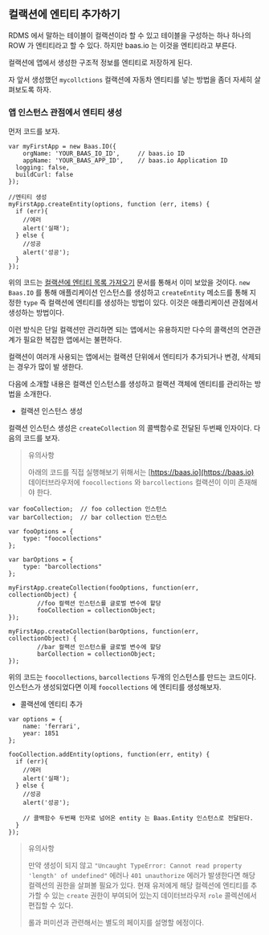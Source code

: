 ## 컬랙션에 엔티티 추가하기
RDMS 에서 말하는 테이블이 컬랙션이라 할 수 있고 테이블을 구성하는 하나 하나의 ROW 가 엔티티라고 할 수 있다.  하지만 baas.io 는 이것을 엔티티라고 부른다.

컬랙션에 앱에서 생성한 구조적 정보를 엔티티로 저장하게 된다.

자 앞서 생성했던 `mycollctions` 컬랙션에 자동차 엔티티를 넣는 방법을 좀더 자세히 살펴보도록 하자.

### 앱 인스턴스 관점에서 엔티티 생성

먼저 코드를 보자.

```
var myFirstApp = new Baas.IO({
	orgName: 'YOUR_BAAS_IO_ID',		// baas.io ID
	appName: 'YOUR_BAAS_APP_ID',	// baas.io Application ID
  logging: false,
  buildCurl: false
});

//엔티티 생성
myFirstApp.createEntity(options, function (err, items) {
  if (err){
    //에러
    alert('실패');
  } else {
    //성공
    alert('성공');
  }
});
```

위의 코드는 [컬랙션에 엔티티 목록 가져오기]() 문서를 통해서 이미 보았을 것이다.  `new Baas.IO` 를 통해 애플리케이션 인스턴스를 생성하고 `createEntity` 메소드를 통해 지정한 `type` 즉 컬랙션에 엔티티를 생성하는 방법이 있다. 이것은 애플리케이션 관점에서 생성하는 방법이다.

이런 방식은 단일 컬랙션만 관리하면 되는 앱에서는 유용하지만 다수의 콜랙션의 연관관계가 필요한 복잡한 앱에서는 불편하다.

컬랙션이 여러개 사용되는 앱에서는 컬랙션 단위에서 엔티티가 추가되거나 변경, 삭제되는 경우가 많이 발 생한다.

다음에 소개할 내용은 컬랙션 인스턴스를 생성하고 컬랙션 객체에 엔티티를 관리하는 방법을 소개한다.

* 컬랙션 인스턴스 생성

컬랙션 인스턴스 생성은 `createCollection` 의 콜백함수로 전달된 두번째 인자이다.  다음의 코드를 보자.

> 유의사항
>
> 아래의 코드를 직접 실행해보기 위해서는 [https://baas.io](https://baas.io) 데이터브라우저에 `foocollections` 와 `barcollections` 컬랙션이 이미 존재해야 한다.

```
var fooCollection;	// foo collection 인스턴스
var barCollection;	// bar collection 인스턴스

var fooOptions = {
	type: "foocollections"
};

var barOptions = {
	type: "barcollections"
};

myFirstApp.createCollection(fooOptions, function(err, collectionObject) {
		//foo 컬랙션 인스턴스를 글로벌 변수에 할당
		fooCollection = collectionObject;
});

myFirstApp.createCollection(barOptions, function(err, collectionObject) {
		//bar 컬랙션 인스턴스를 글로벌 변수에 할당
		barCollection = collectionObject;
});
```

위의 코드는 `foocollections`, `barcollections` 두개의 인스턴스를 만드는 코드이다. 인스턴스가 생성되었다면 이제 `foocollections` 에 엔티티를 생성해보자.

* 콜랙션에 엔티티 추가

```
var options = {
	name: 'ferrari',
	year: 1851
};

fooCollection.addEntity(options, function(err, entity) {
  if (err){
    //에러
    alert('실패');
  } else {
    //성공
    alert('성공');

    // 콜백함수 두번째 인자로 넘어온 entity 는 Baas.Entity 인스턴스로 전달된다.
  }
});
```

> 유의사항
>
> 만약 생성이 되지 않고 `"Uncaught TypeError: Cannot read property 'length' of undefined"` 에러나 `401 unauthorize` 에러가 발생한다면 해당 컬렉션의 권한을 살펴볼 필요가 있다.
> 현재 유저에게 해당 컬렉션에 엔티티를 추가할 수 있는 `create` 권한이 부여되어 있는지 데이터브라우저 `role` 콜렉션에서 편집할 수 있다.
>
> 롤과 퍼미션과 관련해서는 별도의 페이지를 설명할 에정이다.